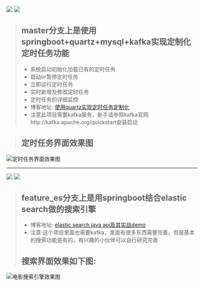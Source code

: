 ![](https://img.shields.io/badge/master分支-green.svg?logo=appveyor&style=for-the-badge)  ![](https://img.shields.io/badge/quartz实现定制化定时任务-green.svg?logo=appveyor&style=for-the-badge) 
> ##  master分支上是使用springboot+quartz+mysql+kafka实现定制化定时任务功能
> *   系统启动初始化加载已有的定时任务
> *   启动or暂停定时任务
> *   立即运行定时任务
> *   实时新增及修改定时任务
> *   定时任务的详细监控
> *   博客地址: [使用quartz实现定时任务定制化](https://blog.csdn.net/fanrenxiang/article/details/85539918)
> *   注意此项目需要kafka服务，新手请参照kafka官网http://kafka.apache.org/quickstart安装启动


> ##  定时任务界面效果图
![定时任务界面效果图](https://img-blog.csdnimg.cn/20190110162200891.png?x-oss-process=image/watermark,type_ZmFuZ3poZW5naGVpdGk,shadow_10,text_aHR0cHM6Ly9ibG9nLmNzZG4ubmV0L2ZhbnJlbnhpYW5n,size_16,color_FFFFFF,t_70)

***
![](https://img.shields.io/badge/feature_es分支-green.svg?logo=appveyor&style=for-the-badge)  ![](https://img.shields.io/badge/ElasticSearch实现搜索引擎-green.svg?logo=appveyor&style=for-the-badge) 
> ##  feature_es分支上是用springboot结合elastic search做的搜索引擎
> *    博客地址: [elastic search java api及其实战demo](https://blog.csdn.net/fanrenxiang/article/details/86509688)
> *    注意:这个项目里面也需要kafka，里面有很多东西需要完善，但是基本的搜索功能是有的，有兴趣的小伙伴可以自行研究完善
> ##  搜索界面效果如下图:
![电影搜索引擎效果图](https://img-blog.csdnimg.cn/20190121134035650.png?x-oss-process=image/watermark,type_ZmFuZ3poZW5naGVpdGk,shadow_10,text_aHR0cHM6Ly9ibG9nLmNzZG4ubmV0L2ZhbnJlbnhpYW5n,size_16,color_FFFFFF,t_70)



